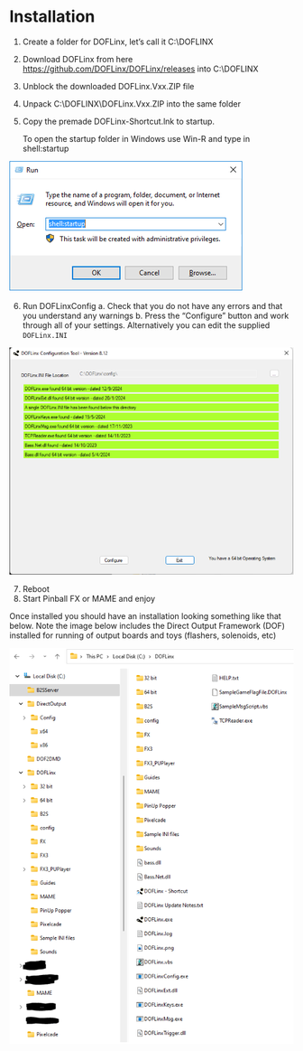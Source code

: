 # Installation

1.	Create a folder for DOFLinx, let’s call it C:\DOFLINX
2.	Download DOFLinx from here https://github.com/DOFLinx/DOFLinx/releases into C:\DOFLINX
3.	Unblock the downloaded DOFLinx.Vxx.ZIP file
4.	Unpack C:\DOFLINX\DOFLinx.Vxx.ZIP into the same folder
5.	Copy the premade DOFLinx-Shortcut.lnk to startup.

  	To open the startup folder in Windows use Win-R and type in shell:startup
  	
![](../img/media/image1.png)

6.	Run DOFLinxConfig
   a.	Check that you do not have any errors and that you understand any warnings
   b.	Press the “Configure” button and work through all of your settings.  Alternatively you can edit the supplied `DOFLinx.INI`

![](../img/media/DOFLinxConfig.PNG)

7.	Reboot
8.	Start Pinball FX or MAME and enjoy

Once installed you should have an installation looking something like that below.  Note the image below includes the Direct Output Framework (DOF) installed for running of output boards and toys (flashers, solenoids, etc)

![](../img/media/InstallFolder.png)
